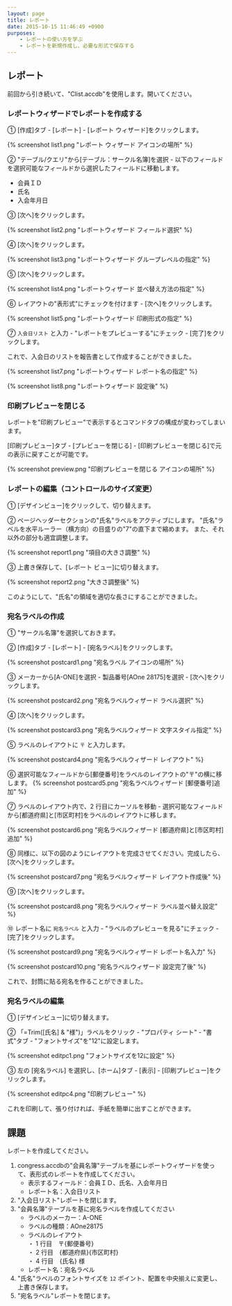 ```yaml
---
layout: page
title: レポート
date: 2015-10-15 11:46:49 +0900
purposes:
    - レポートの使い方を学ぶ
    - レポートを新規作成し、必要な形式で保存する
---
```



レポート
--------

前回から引き続いて、"Clist.accdb"を使用します。開いてください。


### レポートウィザードでレポートを作成する

&#9312; [作成]タブ - [レポート] - [レポート ウィザード]をクリックします。

{% screenshot list1.png "レポート ウィザード アイコンの場所" %}

&#9313; "テーブル/クエリ"から[テーブル：サークル名簿]を選択 - 以下のフィールドを選択可能なフィールドから選択したフィールドに移動します。

-   会員ＩＤ
-   氏名
-   入会年月日

&#9314; [次へ]をクリックします。

{% screenshot list2.png "レポートウィザード フィールド選択" %}

&#9315; [次へ]をクリックします。

{% screenshot list3.png "レポートウィザード グループレベルの指定" %}

&#9316; [次へ]をクリックします。

{% screenshot list4.png "レポートウィザード 並べ替え方法の指定" %}

&#9317; レイアウトの"表形式"にチェックを付けます - [次へ]をクリックします。

{% screenshot list5.png "レポートウィザード 印刷形式の指定" %}

&#9318; `入会日リスト` と入力 - "レポートをプレビューする"にチェック - [完了]をクリックします。

これで、入会日のリストを報告書として作成することができました。

{% screenshot list7.png "レポートウィザード レポート名の指定" %}

{% screenshot list8.png "レポートウィザード 設定後" %}


### 印刷プレビューを閉じる

レポートを"印刷プレビュー"で表示するとコマンドタブの構成が変わってしまいます。

[印刷プレビュー]タブ - [プレビューを閉じる] - [印刷プレビューを閉じる]で元の表示に戻すことが可能です。

{% screenshot preview.png "印刷プレビューを閉じる アイコンの場所" %}


### レポートの編集（コントロールのサイズ変更）

&#9312; [デザインビュー]をクリックして、切り替えます。

&#9313; ページヘッダーセクションの"氏名"ラベルをアクティブにします。
"氏名"ラベルを水平ルーラー（横方向）の目盛りの"7"の直下まで縮めます。
また、それ以外の部分も適宜調整します。

{% screenshot report1.png "項目の大きさ調整" %}

&#9314; 上書き保存して、[レポート ビュー]に切り替えます。

{% screenshot report2.png "大きさ調整後" %}

このようにして、"氏名"の領域を適切な長さにすることができました。


### 宛名ラベルの作成

&#9312; "サークル名簿"を選択しておきます。

&#9313; [作成]タブ - [レポート] - [宛名ラベル]をクリックします。

{% screenshot postcard1.png "宛名ラベル アイコンの場所" %}

&#9314; メーカーから[A-ONE]を選択 - 製品番号[AOne 28175]を選択 - [次へ]をクリックします。

{% screenshot postcard2.png "宛名ラベルウィザード ラベル選択" %}

&#9315; [次へ]をクリックします。

{% screenshot postcard3.png "宛名ラベルウィザード 文字スタイル指定" %}

&#9316; ラベルのレイアウトに `〒` と入力します。

{% screenshot postcard4.png "宛名ラベルウィザード レイアウト" %}

&#9317; 選択可能なフィールドから[郵便番号]をラベルのレイアウトの"〒"の横に移します。
{% screenshot postcard5.png "宛名ラベルウィザード [郵便番号]追加" %}

&#9318; ラベルのレイアウト内で、2 行目にカーソルを移動 - 選択可能なフィールドから[都道府県]と[市区町村]をラベルのレイアウトに移します。

{% screenshot postcard6.png "宛名ラベルウィザード [都道府県]と[市区町村]追加" %}

&#9319; 同様に、以下の図のようにレイアウトを完成させてください。完成したら、[次へ]をクリックします。

{% screenshot postcard7.png "宛名ラベルウィザード レイアウト作成後" %}

&#9320; [次へ]をクリックします。

{% screenshot postcard8.png "宛名ラベルウィザード ラベル並べ替え設定" %}

&#9321; レポート名に `宛名ラベル` と入力 - "ラベルのプレビューを見る"にチェック - [完了]をクリックします。

{% screenshot postcard9.png "宛名ラベルウィザード レポート名入力" %}

{% screenshot postcard10.png "宛名ラベルウィザード 設定完了後" %}

これで、封筒に貼る宛名を作ることができました。


### 宛名ラベルの編集

&#9312; [デザインビュー]に切り替えます。

&#9313; 「=Trim([氏名] & "様")」ラベルをクリック - "プロパティ シート" - "書式"タブ - "フォントサイズ"を"12"に設定します。

{% screenshot editpc1.png "フォントサイズを12に設定" %}

&#9314; 左の [宛名ラベル] を選択し、[ホーム]タブ - [表示] - [印刷プレビュー]をクリックします。

{% screenshot editpc4.png "印刷プレビュー" %}

これを印刷して、張り付ければ、手紙を簡単に出すことができます。


課題
----
レポートを作成してください。

1. congress.accdbの"会員名簿"テーブルを基にレポートウィザードを使って、表形式のレポートを作成してください。
    -   表示するフィールド：会員ＩＤ、氏名、入会年月日
    -   レポート名：入会日リスト
2. "入会日リスト"レポートを閉じます。
3. "会員名簿"テーブルを基に宛名ラベルを作成してください
    -   ラベルのメーカー：A-ONE
    -   ラベルの種類：AOne28175
    -   ラベルのレイアウト  
   ・ 1 行目　〒{郵便番号}  
   ・ 2 行目　{都道府県}{市区町村}  
   ・ 4 行目　{氏名} 様  
    -   レポート名：宛名ラベル
4. "氏名"ラベルのフォントサイズを `12` ポイント、配置を中央揃えに変更し、上書き保存します。
5. "宛名ラベル"レポートを閉じます。
